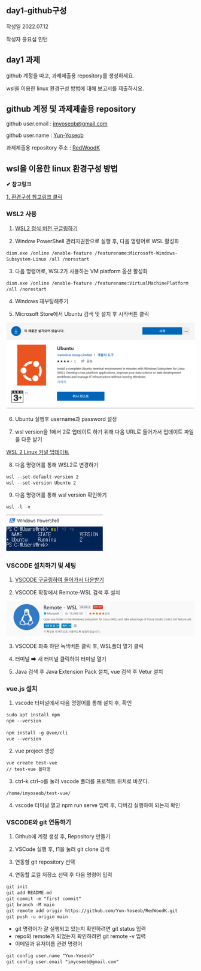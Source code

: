 ## day1-github구성

작성일 2022.07.12

작성자 윤요섭 인턴

## day1 과제

github 계정을 따고, 과제제출용 repository를 생성하세요.

wsl을 이용한 linux 환경구성 방법에 대해 보고서를 제출하시요.

## github 계정 및 과제제출용 repository

github user.email : imyoseob@gmail.com

github user.name : [Yun-Yoseob](https://github.com/Yun-Yoseob)

과제제출용 repository 주소 : [RedWoodK](https://github.com/Yun-Yoseob/RedWoodK)

## wsl을 이용한 linux 환경구성 방법

**✔ 참고링크**

[1. 환경구성 참고링크 클릭](https://www.youtube.com/watch?v=USDEGCf-EnI)


### WSL2 사용

1. [WSL2 정식 버전 구글링하기](https://www.lesstif.com/software-architect/wsl-2-windows-subsystem-for-linux-2-89555812.html) 

2. Window PowerShell 관리자권한으로 실행 후, 다음 명령어로 WSL 활성화

```
dism.exe /online /enable-feature /featurename:Microsoft-Windows-Subsystem-Linux /all /norestart
```

3. 다음 명령어로, WSL2가 사용하는 VM platform 옵션 활성화

```
dism.exe /online /enable-feature /featurename:VirtualMachinePlatform /all /norestart
```

4. Windows 재부팅해주기

5. Microsoft Store에서 Ubuntu 검색 및 설치 후 시작버튼 클릭

<img src="image/ubuntu.PNG" alt="no-image">

6. Ubuntu 실행후 username과 password 설정

7. wsl version을 1에서 2로 업데이트 하기 위해 다음 URL로 들어가서 업데이트 파일을 다운 받기

[WSL 2 Linux 커널 업데이트](https://docs.microsoft.com/ko-kr/windows/wsl/install-manual#step-4---download-the-linux-kernel-update-package)

8. 다음 명령어를 통해 WSL2로 변경하기

```
wsl --set-default-version 2
wsl --set-version Ubuntu 2
```

9. 다음 명령어를 통해 wsl version 확인하기

```
wsl -l -v
```
<img src="image/WSL2.PNG" alt="no-image">

### VSCODE 설치하기 및 세팅

1. [VSCODE 구글링하여 들어가서 다운받기](https://code.visualstudio.com/)

2. VSCODE 확장에서 Remote-WSL 검색 후 설치

<img src="image/vscodeRemoteWSL.PNG" alt="no-image">

3. VSCODE 좌측 하단 녹색버튼 클릭 후, WSL폴더 열기 클릭

4. 터미널 ➡ 새 터미널 클릭하여 터미널 열기

5. Java 검색 후 Java Extension Pack 설치, vue 검색 후 Vetur 설치

### vue.js 설치

1. vscode 터미널에서 다음 명령어를 통해 설치 후, 확인

```
sudo apt install npm
npm --version

npm install -g @vue/cli
vue --version
```

2. vue project 생성

```
vue create test-vue
// test-vue 폴더명
```

3. ctrl-k ctrl-o를 눌러 vscode 폴더를 프로젝트 위치로 바꾼다.

```
/home/imyoseob/test-vue/
```

4. vscode 터미널 열고 npm run serve 입력 후, 디버깅 실행하여 되는지 확인

### VSCODE와 git 연동하기

1. Github에 계정 생성 후, Repository 만들기

2. VSCode 실행 후, f1을 눌러 git clone 검색

3. 연동할 git repository 선택

4. 연동할 로컬 저장소 선택 후 다음 명령어 입력

```
git init
git add README.md
git commit -m "first commit"
git branch -M main
git remote add origin https://github.com/Yun-Yoseob/RedWoodK.git
git push -u origin main
```

- git 명령어가 잘 실행되고 있는지 확인하려면 git status 입력
- repo와 remote가 되었는지 확인하려면 git remote -v 입력
- 이메일과 유저이름 관련 명령어

```
git config user.name "Yun-Yoseob"
git config user.email "imyoseob@gmail.com"
```
